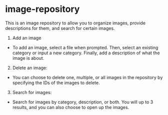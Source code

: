 # image-repository
This is an image repository to allow you to organize images, provide descriptions for them, and search for certain images.

1. Add an image
  * To add an image, select a file when prompted. Then, select an existing category or input a new category. Finally, add a description of what the image is about. 
  
2. Delete an image:
  * You can choose to delete one, multiple, or all images in the repository by specifying the IDs of the images to delete. 
  
3. Search for images:
  * Search for images by category, description, or both. You will up to 3 results, and you can also choose to open up the images.
